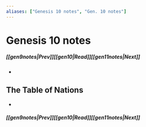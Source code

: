 ```yaml
---
aliases: ["Genesis 10 notes", "Gen. 10 notes"]
---
```

# Genesis 10 notes
##### <span class=arrow-left></span>[[gen9notes|Prev]]<span class=navigation-separator></span>[[gen10|Read]]<span class=navigation-separator></span>[[gen11notes|Next]]<span class=arrow-right></span>
- 
## The Table of Nations
- 
##### <span class=arrow-left></span>[[gen9notes|Prev]]<span class=navigation-separator></span>[[gen10|Read]]<span class=navigation-separator></span>[[gen11notes|Next]]<span class=arrow-right></span>